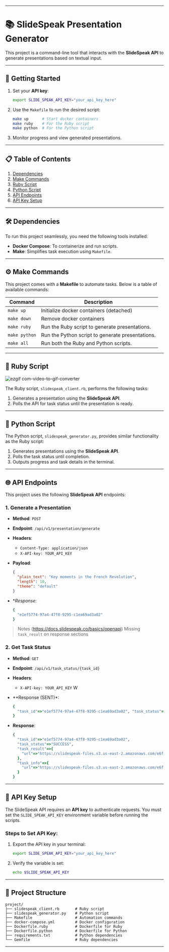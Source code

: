 
---

# 📚 SlideSpeak Presentation Generator

This project is a command-line tool that interacts with the **SlideSpeak API** to generate presentations based on textual input.

---

## 🚀 Getting Started

1. Set your **API key**:
   ```bash
   export SLIDE_SPEAK_API_KEY="your_api_key_here"
   ```

2. Use the `Makefile` to run the desired script:
   ```bash
   make up      # Start docker containers
   make ruby    # For the Ruby script
   make python  # For the Python script
   ```

3. Monitor progress and view generated presentations.

---

## 📋 Table of Contents

1. [Dependencies](#-dependencies)
2. [Make Commands](#-make-commands)
3. [Ruby Script](#-ruby-script)
4. [Python Script](#-python-script)
5. [API Endpoints](#-api-endpoints)
6. [API Key Setup](#-api-key-setup)

---

## 🛠 Dependencies

To run this project seamlessly, you need the following tools installed:

- **Docker Compose**: To containerize and run scripts.
- **Make**: Simplifies task execution using `Makefile`.

---

## ⚙️ Make Commands

This project comes with a **Makefile** to automate tasks. Below is a table of available commands:

| Command         | Description                                     |
|-----------------|-------------------------------------------------|
| `make up`       | Initialize docker containers (detached)         |
| `make down`     | Remove docker containers                        |
| `make ruby`     | Run the Ruby script to generate presentations.  |
| `make python`   | Run the Python script to generate presentations.|
| `make all`      | Run both the Ruby and Python scripts.           |

---

## 💎 Ruby Script

![ezgif com-video-to-gif-converter](https://github.com/user-attachments/assets/e786f654-9496-4e28-b868-ad4e8d74127a)

The Ruby script, `slidespeak_client.rb`, performs the following tasks:

1. Generates a presentation using the **SlideSpeak API**.
2. Polls the API for task status until the presentation is ready.

---

## 🐍 Python Script

The Python script, `slidespeak_generator.py`, provides similar functionality as the Ruby script:

1. Generates presentations using the **SlideSpeak API**.
2. Polls the task status until completion.
3. Outputs progress and task details in the terminal.

---

## 🌐 API Endpoints

This project uses the following **SlideSpeak API** endpoints:

### 1. Generate a Presentation

- **Method**: `POST`
- **Endpoint**: `/api/v1/presentation/generate`
- **Headers**:
  - `Content-Type: application/json`
  - `X-API-key: YOUR_API_KEY`
- **Payload**:
  ```json
  {
    "plain_text": "Key moments in the French Revolution",
    "length": 10,
    "theme": "default"
  }
  ```

- **Response*:
  ```rb
  {
    "e1ef5774-97a4-47f8-9295-c1ea69ad3a02"
  }
  ```

> Notes (https://docs.slidespeak.co/basics/openapi) Missing `task_result` on response sections

### 2. Get Task Status

- **Method**: `GET`
- **Endpoint**: `/api/v1/task_status/{task_id}`
- **Headers**:
  - `X-API-key: YOUR_API_KEY`
W
- **Response (SENT)*:
  ```rb
  {
    "task_id"=>"e1ef5774-97a4-47f8-9295-c1ea69ad3a02", "task_status"=>"SENT", "task_result"=>nil, "task_info"=>nil
  }
  ```

- **Response**:
  ```rb
  {
    "task_id"=>"e1ef5774-97a4-47f8-9295-c1ea69ad3a02",
    "task_status"=>"SUCCESS",
    "task_result"=>{
      "url"=>"https://slidespeak-files.s3.us-east-2.amazonaws.com/e6f70498-c6ae-4c16-a0de-663551698c5f.pptx"
    },
    "task_info"=>{
      "url"=>"https://slidespeak-files.s3.us-east-2.amazonaws.com/e6f70498-c6ae-4c16-a0de-663551698c5f.pptx"
    }
  }
  ```

---

## 🔑 API Key Setup

The SlideSpeak API requires an **API key** to authenticate requests. You must set the `SLIDE_SPEAK_API_KEY` environment variable before running the scripts.

### Steps to Set API Key:

1. Export the API key in your terminal:
   ```bash
   export SLIDE_SPEAK_API_KEY="your_api_key_here"
   ```

2. Verify the variable is set:
   ```bash
   echo $SLIDE_SPEAK_API_KEY
   ```
---

## 📂 Project Structure

```plaintext
project/
├── slidespeak_client.rb       # Ruby script
├── slidespeak_generator.py    # Python script
├── Makefile                   # Automation commands
├── docker-compose.yml         # Docker configuration
├── Dockerfile.ruby            # Dockerfile for Ruby
├── Dockerfile.python          # Dockerfile for Python
├── requirements.txt           # Python dependencies
└── Gemfile                    # Ruby dependencies
```

---
